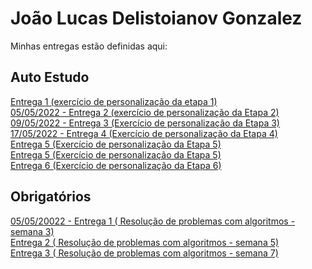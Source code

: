 # João Lucas Delistoianov Gonzalez 
Minhas entregas estão definidas aqui:
## Auto Estudo
<a href="https://github.com/Delistoianov/modulo-2-autoestudo/commit/d09744e2a5adebfe3ed0d46cb8a0e19320c09ae2"> Entrega 1 (exercício de personalização da etapa 1)</a>
<br/>
<a href="https://github.com/Delistoianov/modulo-2-autoestudo/blob/main/04_AUT_EST_EX_OBRIGATORIOS/Semana%203/curriculo.html">05/05/2022 - Entrega 2 (exercício de personalização da Etapa 2)</a>
<br/>
<a href="https://github.com/Delistoianov/modulo-2/commit/22479ffa6044b514d62b1ca0ac5c598dffc3937c">09/05/2022 - Entrega 3 (Exercício de personalização da Etapa 3)</a>
<br/>
<a href="https://github.com/Delistoianov/modulo-2/tree/main/SEMANA_05/03_AUT_EST_ENTREGA ">17/05/2022 - Entrega 4 (Exercício de personalização da Etapa 4)
<br/>
<a href="https://github.com/Delistoianov/modulo-2-autoestudo 25/05/2022">Entrega 5 (Exercício de personalização da Etapa 5)</a>
<br/>
<a href="https://github.com/Delistoianov/modulo-2-autoestudo "> Entrega 5 (Exercício de personalização da Etapa 5)</a>
<br/>
<a href="https://github.com/Delistoianov/modulo-2-autoestudo">Entrega 6 (Exercício de personalização da Etapa 6)
</a>
<br/>

## Obrigatórios
<a href="https://github.com/Delistoianov/modulo-2/tree/main/SEMANA_03/04_AUT_EST_EX_OBRIGATORIOS">05/05/20022 - Entrega 1 ( Resolução de problemas com algoritmos - semana 3)</a>
<br/>
<a href="https://github.com/Delistoianov/modulo-2/commit/8c162ce11cf2e37c0e4cc64d9d2bb76dc4a66248"> Entrega 2 ( Resolução de problemas com algoritmos - semana 5)</a>
<br/>
<a href="https://github.com/Delistoianov/modulo-2/tree/main/SEMANA_07/04_AUT_EST_EX_OBRIGATORIOS">Entrega 3 ( Resolução de problemas com algoritmos - semana 7)
</a>
 <br/>





